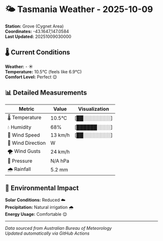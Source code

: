 # 🌤️ Tasmania Weather - 2025-10-09

**Station:** Grove (Cygnet Area)  
**Coordinates:** -43.1647,147.0584  
**Last Updated:** 20251009030000

## 🌡️ Current Conditions

**Weather:** - ☀️  
**Temperature:** 10.5°C (feels like 6.9°C)  
**Comfort Level:** Perfect 😌

## 📊 Detailed Measurements

| Metric | Value | Visualization |
|--------|-------|---------------|
| 🌡️ Temperature | 10.5°C | [██░░░░░░░░] |
| 💧 Humidity | 68% | [██████░░░░] |
| 💨 Wind Speed | 13 km/h | [██░░░░░░░░] |
| 🧭 Wind Direction | W | |
| 🌪️ Wind Gusts | 24 km/h | |
| 🔽 Pressure | N/A hPa | |
| 🌧️ Rainfall | 5.2 mm | |

## 🌱 Environmental Impact

**Solar Conditions:** Reduced ☁️  
**Precipitation:** Natural irrigation 🌧️  
**Energy Usage:** Comfortable 😌

---
*Data sourced from Australian Bureau of Meteorology*  
*Updated automatically via GitHub Actions*
